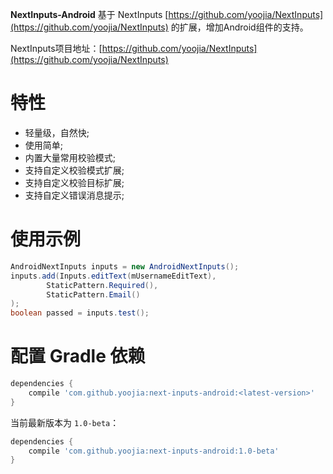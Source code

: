 
**NextInputs-Android** 基于 NextInputs [https://github.com/yoojia/NextInputs](https://github.com/yoojia/NextInputs) 的扩展，增加Android组件的支持。

NextInputs项目地址：[https://github.com/yoojia/NextInputs](https://github.com/yoojia/NextInputs)

# 特性

- 轻量级，自然快;
- 使用简单;
- 内置大量常用校验模式;
- 支持自定义校验模式扩展;
- 支持自定义校验目标扩展;
- 支持自定义错误消息提示;

# 使用示例

```java
AndroidNextInputs inputs = new AndroidNextInputs();
inputs.add(Inputs.editText(mUsernameEditText),
        StaticPattern.Required(),
        StaticPattern.Email()
);
boolean passed = inputs.test();
```

# 配置 Gradle 依赖

```groovy
dependencies {
    compile 'com.github.yoojia:next-inputs-android:<latest-version>'
}
```

当前最新版本为 `1.0-beta`：

```groovy
dependencies {
    compile 'com.github.yoojia:next-inputs-android:1.0-beta'
}
```
